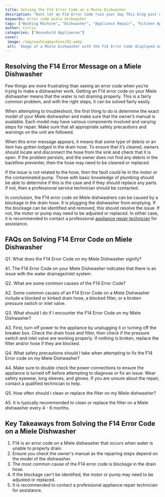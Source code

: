 ```yaml
---
title: Solving the F14 Error Code on a Miele Dishwasher
description: "Dont let an F14 Error Code ruin your day This blog post will help you solve this issue quickly and easily on your Miele Dishwasher"
keywords: error code miele dishwasher
tags: ["Washing Machine", "Dishwasher", "Appliance Repair", "Kitchen Appliances", "Clean Appliance", "Appliance Brand"]
author: Curtis
categories: ["Household Appliances"]
cover: 
 image: /img/washingmachine/82.webp
 alt: 'Image of a Miele Dishwasher with the F14 Error Code displayed on the display panel'
---
```

## Resolving the F14 Error Message on a Miele Dishwasher 
Few things are more frustrating than seeing an error code when you’re trying to make a dishwasher work. Getting an F14 error code on your Miele dishwasher means that the water is not draining properly. This is a fairly common problem, and with the right steps, it can be solved fairly easily. 

When attempting to troubleshoot, the first thing to do is determine the exact model of your Miele dishwasher and make sure that the owner’s manual is available. Each model may have various components involved and varying steps for repair. Make sure that all appropriate safety precautions and warnings on the unit are followed.

When this error message appears, it means that some type of debris or an item has gotten lodged in the drain hose. To ensure that it’s cleared, owners should locate and disconnect the hose from the sink and check that it is open. If the problem persists, and the owner does not find any debris in the backflow preventer, then the hose may need to be cleaned or replaced. 

If the issue is not related to the hose, then the fault could lie in the motor or the contaminated pump. Those with basic knowledge of plumbing should be able to determine if this is the case and if they should replace any parts. If not, then a professional service technician should be contacted.

In conclusion, the F14 error code on Miele dishwashers can be caused by a blockage in the drain hose. It is plugging the dishwasher from emptying. If the blockage can be identified and removed, this should resolve the issue. If not, the motor or pump may need to be adjusted or replaced. In either case, it is recommended to contact a professional [appliance repair technician](./pages/appliance-repair-technicians) for assistance.

## FAQs on Solving F14 Error Code on Miele Dishwasher
Q1. What does the F14 Error Code on my Miele Dishwasher signify? 

A1. The F14 Error Code on your Miele Dishwasher indicates that there is an issue with the water drainage/inlet system.

Q2. What are some common causes of the F14 Error Code? 

A2. Some common causes of an F14 Error Code on a Miele Dishwasher include a blocked or kinked drain hose, a blocked filter, or a broken pressure switch or inlet valve. 

Q3. What should I do if I encounter the F14 Error Code on my Miele Dishwasher? 

A3. First, turn off power to the appliance by unplugging it or turning off the breaker box. Check the drain hose and filter, then check if the pressure switch and inlet valve are working properly. If nothing is broken, replace the filter and/or hose if they are blocked. 

Q4. What safety precautions should I take when attempting to fix the F14 Error code on my Miele Dishwasher?

A4. Make sure to double check the power connections to ensure the appliance is turned off before attempting to diagnose or fix an issue. Wear safety eyewear, long sleeves, and gloves. If you are unsure about the repair, contact a qualified technician to help. 

Q5. How often should I clean or replace the filter on my Miele dishwasher? 

A5. It is typically recommended to clean or replace the filter on a Miele dishwasher every 4 - 6 months.

## Key Takeaways from Solving the F14 Error Code on a Miele Dishwasher 
1. F14 is an error code on a Miele dishwasher that occurs when water is unable to properly drain.
2. Ensure you check the owner's manual as the repairing steps depend on the model of the dishwasher.
3. The most common cause of the F14 error code is blockage in the drain hose.
4. If the blockage can't be identified, the motor or pump may need to be adjusted or replaced.
5. It is recommended to contact a professional appliance repair technician for assistance.
